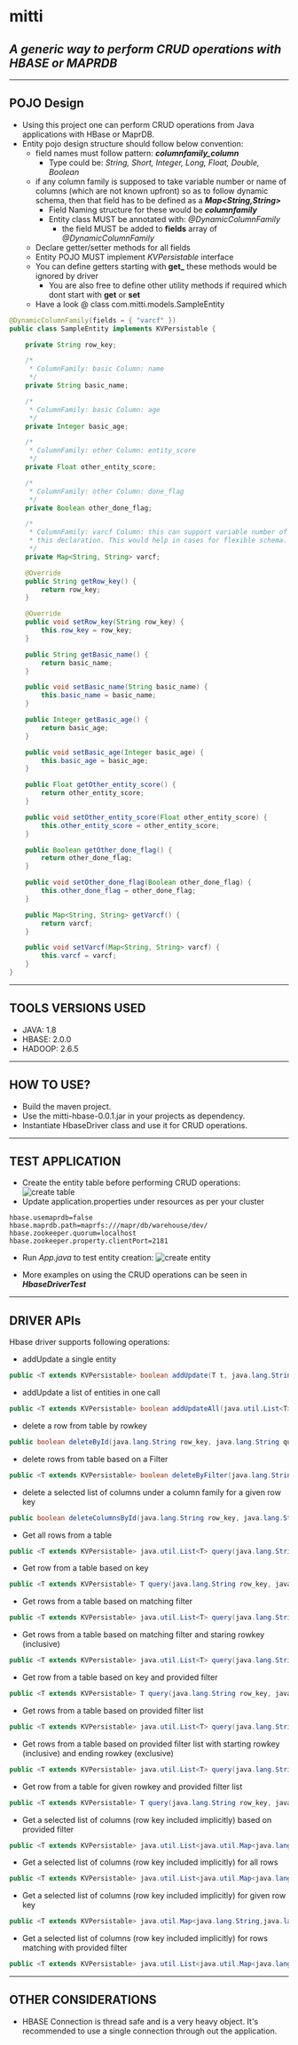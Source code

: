 # mitti
## *A generic way to perform CRUD operations with HBASE or MAPRDB*

-----------------
POJO Design
-----------------

- Using this project one can perform CRUD operations from Java applications with HBase or MaprDB.
- Entity pojo design structure should follow below convention:
  - field names must follow pattern: **_columnfamily_column_**
     - Type could be: _String, Short, Integer, Long, Float, Double, Boolean_ 
  - if any column family is supposed to take variable number or name of columns (which are not known upfront) so as to follow dynamic schema, then that field has to be defined as a **_Map<String,String>_**
    - Field Naming structure for these would be **_columnfamily_**
    - Entity class MUST be annotated with: _@DynamicColumnFamily_
        - the field MUST be added to **fields** array of _@DynamicColumnFamily_
  - Declare getter/setter methods for all fields
  - Entity POJO MUST implement _KVPersistable_ interface
  - You can define getters starting with **get_** these methods would be ignored by driver
  	- You are also free to define other utility methods if required which dont start with **get** or **set** 
  - Have a look @ class com.mitti.models.SampleEntity

```java
@DynamicColumnFamily(fields = { "varcf" })
public class SampleEntity implements KVPersistable {

	private String row_key;

	/*
	 * ColumnFamily: basic Column: name
	 */
	private String basic_name;

	/*
	 * ColumnFamily: basic Column: age
	 */
	private Integer basic_age;

	/*
	 * ColumnFamily: other Column: entity_score
	 */
	private Float other_entity_score;

	/*
	 * ColumnFamily: other Column: done_flag
	 */
	private Boolean other_done_flag;

	/*
	 * ColumnFamily: varcf Column: this can support variable number of columns by
	 * this declaration. This would help in cases for flexible schema.
	 */
	private Map<String, String> varcf;

	@Override
	public String getRow_key() {
		return row_key;
	}

	@Override
	public void setRow_key(String row_key) {
		this.row_key = row_key;
	}

	public String getBasic_name() {
		return basic_name;
	}

	public void setBasic_name(String basic_name) {
		this.basic_name = basic_name;
	}

	public Integer getBasic_age() {
		return basic_age;
	}

	public void setBasic_age(Integer basic_age) {
		this.basic_age = basic_age;
	}

	public Float getOther_entity_score() {
		return other_entity_score;
	}

	public void setOther_entity_score(Float other_entity_score) {
		this.other_entity_score = other_entity_score;
	}

	public Boolean getOther_done_flag() {
		return other_done_flag;
	}

	public void setOther_done_flag(Boolean other_done_flag) {
		this.other_done_flag = other_done_flag;
	}

	public Map<String, String> getVarcf() {
		return varcf;
	}

	public void setVarcf(Map<String, String> varcf) {
		this.varcf = varcf;
	}
}
```
-------------------
TOOLS VERSIONS USED
-------------------
- JAVA: 1.8
- HBASE: 2.0.0
- HADOOP: 2.6.5

-----------
HOW TO USE?
-----------
- Build the maven project.
- Use the mitti-hbase-0.0.1.jar in your projects as dependency.
- Instantiate HbaseDriver class and use it for CRUD operations.

-----------------
TEST APPLICATION
-----------------
  - Create the entity table before performing CRUD operations:
  ![create table](/src/main/resources/images/create_table.jpg?raw=true "Create Table")
  - Update application.properties under resources as per your cluster
```
hbase.usemaprdb=false
hbase.maprdb.path=maprfs:///mapr/db/warehouse/dev/
hbase.zookeeper.quorum=localhost
hbase.zookeeper.property.clientPort=2181
```
  - Run _App.java_ to test entity creation:
  ![create entity](/src/main/resources/images/tbl_scan.png?raw=true "Create Entity")
  
  - More examples on using the CRUD operations can be seen in **_HbaseDriverTest_**

----------------
DRIVER APIs
----------------
Hbase driver supports following operations:

- addUpdate a single entity
```java
public <T extends KVPersistable> boolean addUpdate(T t, java.lang.String queryTable,                                      java.lang.Class<T> entityClass)
```
- addUpdate a list of entities in one call
```java
public <T extends KVPersistable> boolean addUpdateAll(java.util.List<T> arrT, java.lang.String queryTable, java.lang.Class<T> entityClass)
```
- delete a row from table by rowkey
```java
public boolean deleteById(java.lang.String row_key, java.lang.String queryTable)
```
- delete rows from table based on a Filter
```java
public <T extends KVPersistable> boolean deleteByFilter(java.lang.String queryTable, java.lang.Class<T> entityClass, org.apache.hadoop.hbase.filter.Filter filter)
```
- delete a selected list of columns under a column family for a given row key
```java
public boolean deleteColumnsById(java.lang.String row_key, java.lang.String queryTable, java.lang.String columnFamily, java.lang.String... columns)
```
- Get all rows from a table
```java
public <T extends KVPersistable> java.util.List<T> query(java.lang.String table, java.lang.Class<T> entityClass)
```
- Get row from a table based on key
```java
public <T extends KVPersistable> T query(java.lang.String row_key, java.lang.String table, java.lang.Class<T> entityClass)
```
- Get rows from a table based on matching filter
```java
public <T extends KVPersistable> java.util.List<T> query(java.lang.String table, java.lang.Class<T> entityClass, org.apache.hadoop.hbase.filter.Filter filter)
```
- Get rows from a table based on matching filter and staring rowkey (inclusive)
```java
public <T extends KVPersistable> java.util.List<T> query(java.lang.String table, java.lang.Class<T> entityClass, org.apache.hadoop.hbase.filter.Filter filter, java.lang.String startRow)
```
- Get row from a table based on key and provided filter
```java
public <T extends KVPersistable> T query(java.lang.String row_key, java.lang.String table, java.lang.Class<T> entityClass, org.apache.hadoop.hbase.filter.Filter filter)
```
- Get rows from a table based on provided filter list
```java
public <T extends KVPersistable> java.util.List<T> query(java.lang.String table, java.lang.Class<T> entityClass, org.apache.hadoop.hbase.filter.FilterList filterlist)
```
- Get rows from a table based on provided filter list with starting rowkey (inclusive) and ending rowkey (exclusive)
```java
public <T extends KVPersistable> java.util.List<T> query(java.lang.String table, java.lang.Class<T> entityClass, org.apache.hadoop.hbase.filter.FilterList filterlist, java.lang.String startRow, java.lang.String endRow)
```
- Get row from a table for given rowkey and provided filter list
```java
public <T extends KVPersistable> T query(java.lang.String row_key, java.lang.String table, java.lang.Class<T> entityClass, org.apache.hadoop.hbase.filter.FilterList filterlist)
```
- Get a selected list of columns (row key included implicitly) based on provided filter
```java
public <T extends KVPersistable> java.util.List<java.util.Map<java.lang.String,java.lang.Object>> query(java.lang.String table, java.lang.Class<T> entityClass, org.apache.hadoop.hbase.filter.Filter filter, java.lang.String... columns)
```
- Get a selected list of columns (row key included implicitly) for all rows
```java
public <T extends KVPersistable> java.util.List<java.util.Map<java.lang.String,java.lang.Object>> query(java.lang.String table, java.lang.Class<T> entityClass, java.lang.String... columns)
```
- Get a selected list of columns (row key included implicitly) for given row key
```java
public <T extends KVPersistable> java.util.Map<java.lang.String,java.lang.Object> query(java.lang.String row_key, java.lang.String table, java.lang.Class<T> entityClass, java.lang.String... columns)
```
- Get a selected list of columns (row key included implicitly) for rows matching with provided filter
```java
public <T extends KVPersistable> java.util.List<java.util.Map<java.lang.String,java.lang.Object>> query(java.lang.String table, java.lang.Class<T> entityClass, org.apache.hadoop.hbase.filter.Filter filter, java.lang.String... columns)
```

--------------------
OTHER CONSIDERATIONS
--------------------
- HBASE Connection is thread safe and is a very heavy object. It's recommended to use a single connection through out the application.

